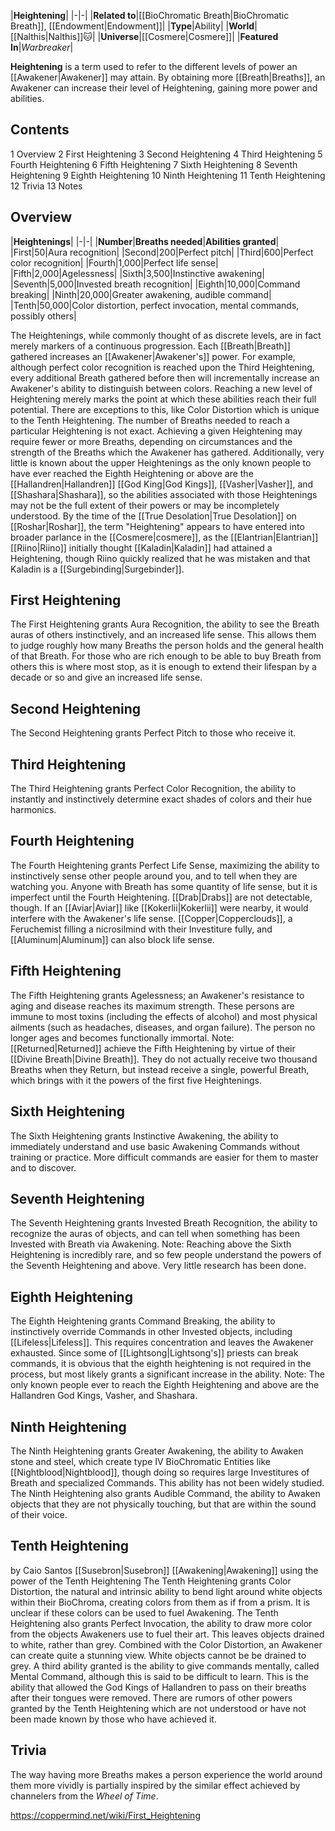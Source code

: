 |**Heightening**|
|-|-|
|**Related to**|[[BioChromatic Breath\|BioChromatic Breath]], [[Endowment\|Endowment]]|
|**Type**|Ability|
|**World**|[[Nalthis\|Nalthis]]🐱︎|
|**Universe**|[[Cosmere\|Cosmere]]|
|**Featured In**|*Warbreaker*|

**Heightening** is a term used to refer to the different levels of power an [[Awakener\|Awakener]] may attain. By obtaining more [[Breath\|Breaths]], an Awakener can increase their level of Heightening, gaining more power and abilities.

## Contents

1 Overview
2 First Heightening
3 Second Heightening
4 Third Heightening
5 Fourth Heightening
6 Fifth Heightening
7 Sixth Heightening
8 Seventh Heightening
9 Eighth Heightening
10 Ninth Heightening
11 Tenth Heightening
12 Trivia
13 Notes


## Overview
|**Heightenings**|
|-|-|
|**Number**|**Breaths needed**|**Abilities granted**|
|First|50|Aura recognition|
|Second|200|Perfect pitch|
|Third|600|Perfect color recognition|
|Fourth|1,000|Perfect life sense|
|Fifth|2,000|Agelessness|
|Sixth|3,500|Instinctive awakening|
|Seventh|5,000|Invested breath recognition|
|Eighth|10,000|Command breaking|
|Ninth|20,000|Greater awakening, audible command|
|Tenth|50,000|Color distortion, perfect invocation, mental commands, possibly others|

The Heightenings, while commonly thought of as discrete levels, are in fact merely markers of a continuous progression. Each [[Breath\|Breath]] gathered increases an [[Awakener\|Awakener's]] power. For example, although perfect color recognition is reached upon the Third Heightening, every additional Breath gathered before then will incrementally increase an Awakener's ability to distinguish between colors. Reaching a new level of Heightening merely marks the point at which these abilities reach their full potential. There are exceptions to this, like Color Distortion which is unique to the Tenth Heightening.
The number of Breaths needed to reach a particular Heightening is not exact. Achieving a given Heightening may require fewer or more Breaths, depending on circumstances and the strength of the Breaths which the Awakener has gathered. Additionally, very little is known about the upper Heightenings as the only known people to have ever reached the Eighth Heightening or above are the [[Hallandren\|Hallandren]] [[God King\|God Kings]], [[Vasher\|Vasher]], and [[Shashara\|Shashara]], so the abilities associated with those Heightenings may not be the full extent of their powers or may be incompletely understood.
By the time of the [[True Desolation\|True Desolation]] on [[Roshar\|Roshar]], the term "Heightening" appears to have entered into broader parlance in the [[Cosmere\|cosmere]], as the [[Elantrian\|Elantrian]] [[Riino\|Riino]] initially thought [[Kaladin\|Kaladin]] had attained a Heightening, though Riino quickly realized that he was mistaken and that Kaladin is a [[Surgebinding\|Surgebinder]].

## First Heightening
The First Heightening grants Aura Recognition, the ability to see the Breath auras of others instinctively, and an increased life sense. This allows them to judge roughly how many Breaths the person holds and the general health of that Breath.
For those who are rich enough to be able to buy Breath from others this is where most stop, as it is enough to extend their lifespan by a decade or so and give an increased life sense.

## Second Heightening
The Second Heightening grants Perfect Pitch to those who receive it.

## Third Heightening
The Third Heightening grants Perfect Color Recognition, the ability to instantly and instinctively determine exact shades of colors and their hue harmonics.

## Fourth Heightening
The Fourth Heightening grants Perfect Life Sense, maximizing the ability to instinctively sense other people around you, and to tell when they are watching you. Anyone with Breath has some quantity of life sense, but it is imperfect until the Fourth Heightening. [[Drab\|Drabs]] are not detectable, though. If an [[Aviar\|Aviar]] like [[Kokerlii\|Kokerlii]] were nearby, it would interfere with the Awakener's life sense. [[Copper\|Copperclouds]], a Feruchemist filling a nicrosilmind with their Investiture fully, and [[Aluminum\|Aluminum]] can also block life sense.

## Fifth Heightening
The Fifth Heightening grants Agelessness; an Awakener's resistance to aging and disease reaches its maximum strength. These persons are immune to most toxins (including the effects of alcohol) and most physical ailments (such as headaches, diseases, and organ failure). The person no longer ages and becomes functionally immortal.
Note: [[Returned\|Returned]] achieve the Fifth Heightening by virtue of their [[Divine Breath\|Divine Breath]]. They do not actually receive two thousand Breaths when they Return, but instead receive a single, powerful Breath, which brings with it the powers of the first five Heightenings.

## Sixth Heightening
The Sixth Heightening grants Instinctive Awakening, the ability to immediately understand and use basic Awakening Commands without training or practice. More difficult commands are easier for them to master and to discover.

## Seventh Heightening
The Seventh Heightening grants Invested Breath Recognition, the ability to recognize the auras of objects, and can tell when something has been Invested with Breath via Awakening.
Note: Reaching above the Sixth Heightening is incredibly rare, and so few people understand the powers of the Seventh Heightening and above. Very little research has been done.

## Eighth Heightening
The Eighth Heightening grants Command Breaking, the ability to instinctively override Commands in other Invested objects, including [[Lifeless\|Lifeless]]. This requires concentration and leaves the Awakener exhausted. Since some of [[Lightsong\|Lightsong's]] priests can break commands, it is obvious that the eighth heightening is not required in the process, but most likely grants a significant increase in the ability.
Note: The only known people ever to reach the Eighth Heightening and above are the Hallandren God Kings, Vasher, and Shashara.

## Ninth Heightening
The Ninth Heightening grants Greater Awakening, the ability to Awaken stone and steel, which create type IV BioChromatic Entities like [[Nightblood\|Nightblood]], though doing so requires large Investitures of Breath and specialized Commands. This ability has not been widely studied.
The Ninth Heightening also grants Audible Command, the ability to Awaken objects that they are not physically touching, but that are within the sound of their voice.

## Tenth Heightening
 by  Caio Santos  [[Susebron\|Susebron]] [[Awakening\|Awakening]] using the power of the Tenth Heightening
The Tenth Heightening grants Color Distortion, the natural and intrinsic ability to bend light around white objects within their BioChroma, creating colors from them as if from a prism. It is unclear if these colors can be used to fuel Awakening.
The Tenth Heightening also grants Perfect Invocation, the ability to draw more color from the objects Awakeners use to fuel their art. This leaves objects drained to white, rather than grey. Combined with the Color Distortion, an Awakener can create quite a stunning view. White objects cannot be be drained to grey.
A third ability granted is the ability to give commands mentally, called Mental Command, although this is said to be difficult to learn. This is the ability that allowed the God Kings of Hallandren to pass on their breaths after their tongues were removed.
There are rumors of other powers granted by the Tenth Heightening which are not understood or have not been made known by those who have achieved it.

## Trivia
The way having more Breaths makes a person experience the world around them more vividly is partially inspired by the similar effect achieved by channelers from the *Wheel of Time*.


https://coppermind.net/wiki/First_Heightening